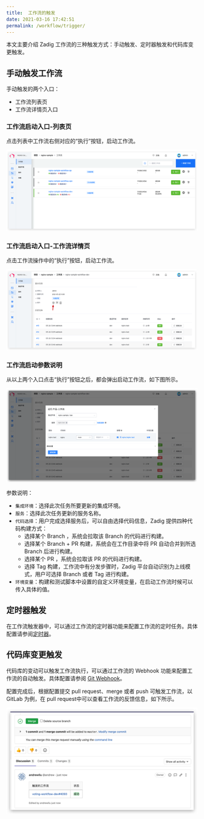 ```yaml
---
title:  工作流的触发
date: 2021-03-16 17:42:51
permalink: /workflow/trigger/
---
```


本文主要介绍 Zadig 工作流的三种触发方式：手动触发、定时器触发和代码库变更触发。

## 手动触发工作流

手动触发的两个入口：
- 工作流列表页
- 工作流详情页入口

### 工作流启动入口-列表页

点击列表中工作流右侧对应的“执行”按钮，启动工作流。

![工作流列表页启动](../_images/workflow_trigger_1.png)

### 工作流启动入口-工作流详情页

点击工作流操作中的“执行”按钮，启动工作流。

![工作流详情页](../_images/workflow_trigger_2.png)

### 工作流启动参数说明

从以上两个入口点击“执行”按钮之后，都会弹出启动工作流，如下图所示。

![工作流详情页](../_images/workflow_trigger_3.png)

参数说明：

- `集成环境`：选择此次任务所要更新的集成环境。
- `服务`：选择此次任务更新的服务名称。
- `代码选择`：用户完成选择服务后，可以自由选择代码信息，Zadig 提供四种代码构建方式：
    - 选择某个 Branch ，系统会拉取该 Branch 的代码进行构建。
    - 选择某个 Branch + PR 构建，系统会在工作目录中将 PR 自动合并到所选 Branch 后进行构建。
    - 选择某个 PR ，系统会拉取该 PR 的代码进行构建。
    - 选择 Tag 构建，工作流中有分发步骤时，Zadig 平台自动识别为上线模式，用户可选择 Branch 或者 Tag 进行构建。
- `环境变量`：构建和测试脚本中设置的自定义环境变量，在启动工作流时候可以传入具体的值。

## 定时器触发

在工作流触发器中，可以通过工作流的定时器功能来配置工作流的定时任务。具体配置请参阅[定时器](/project/workflow/#定时任务)。

## 代码库变更触发

代码库的变动可以触发工作流执行，可以通过工作流的 Webhook 功能来配置工作流的自动触发。具体配置请参阅 [Git Webhook](/project/workflow/#git-webhook)。

配置完成后，根据配置提交 pull request、merge 或者 push 可触发工作流，以 GitLab 为例，在 pull request中可以查看工作流的反馈信息，如下所示。

![代码变更工作流信息反馈](../_images/workflow_trigger_5.png)

<!-- ### PR 独立测试环境验证

::: warning
PR 独立测试环境验证功能目前仅支持 GitLab 代码仓库触发
:::

> 通过工作流 Webhook 中配置基准环境和环境销毁策略实现 PR 独立测试环境的持续交付过程，完成一段代码的全生命周期质量验证。

PR 级持续交付分为以下步骤：
- 提交更新的 PR 代码
- 根据选择的基准环境生成一个相同服务版本的临时环境
- 执行工作流更新该测试环境中的服务版本，以及针对该集成环境进行相关自动化、性能等测试验证
- 根据环境销毁策略对测试环境进行回收操作

具体配置如下图所示：

![workflow](../_images/workflow_trigger_4.png)

通过 PR 触发生成的，具体内容如下图所示：

![workflow](../_images/pr_create_env.png)


具体效果内容如下图所示：

![workflow](../_images/gitlab_comment_effect.png) -->

